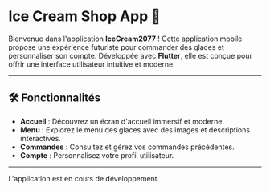 # Ice Cream Shop App 🍦

Bienvenue dans l'application **IceCream2077** ! Cette application mobile propose une expérience futuriste pour commander des glaces et personnaliser son compte. Développée avec **Flutter**, elle est conçue pour offrir une interface utilisateur intuitive et moderne.

---

## 🛠️ Fonctionnalités

- **Accueil** : Découvrez un écran d'accueil immersif et moderne.
- **Menu** : Explorez le menu des glaces avec des images et descriptions interactives.
- **Commandes** : Consultez et gérez vos commandes précédentes.
- **Compte** : Personnalisez votre profil utilisateur.

---

L'application est en cours de développement.